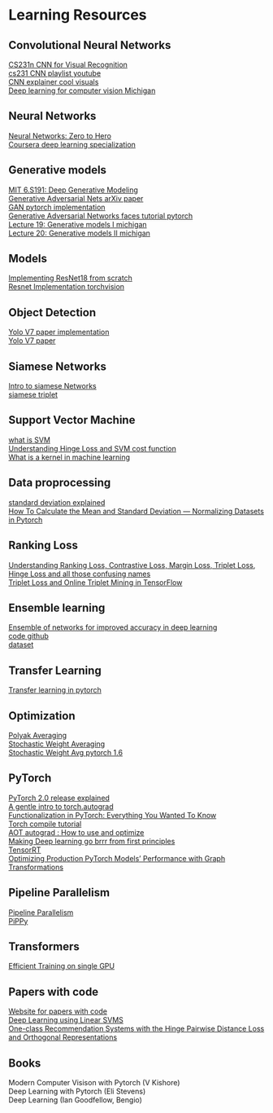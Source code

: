 # Learning Resources 

## Convolutional Neural Networks
[CS231n CNN for Visual Recognition](https://cs231n.github.io/)<br>
[cs231 CNN playlist youtube](https://www.youtube.com/playlist?list=PLC1qU-LWwrF64f4QKQT-Vg5Wr4qEE1Zxk)<br>
[CNN explainer cool visuals](https://poloclub.github.io/cnn-explainer/)<br>
[Deep learning for computer vision Michigan](https://www.youtube.com/playlist?list=PL5-TkQAfAZFbzxjBHtzdVCWE0Zbhomg7r)

## Neural Networks
[Neural Networks: Zero to Hero](https://github.com/karpathy/nn-zero-to-hero)<br>
[Coursera deep learning specialization](https://github.com/amanchadha/coursera-deep-learning-specialization)

## Generative models 
[MIT 6.S191: Deep Generative Modeling](https://www.youtube.com/watch?v=QcLlc9lj2hk)<br>
[Generative Adversarial Nets arXiv paper](https://arxiv.org/pdf/1406.2661v1.pdf)<br>
[GAN pytorch implementation](https://github.com/eriklindernoren/PyTorch-GAN/blob/master/implementations/gan/gan.py)<br>
[Generative Adversarial Networks faces tutorial pytorch](https://pytorch.org/tutorials/beginner/dcgan_faces_tutorial.html)<br>
[Lecture 19: Generative models I michigan](https://www.youtube.com/watch?v=Q3HU2vEhD5Y&list=PL5-TkQAfAZFbzxjBHtzdVCWE0Zbhomg7r&index=19)<br>
[Lecture 20: Generative models II michigan](https://www.youtube.com/watch?v=Q3HU2vEhD5Y&list=PL5-TkQAfAZFbzxjBHtzdVCWE0Zbhomg7r&index=20)

## Models 
[Implementing ResNet18 from scratch](https://debuggercafe.com/implementing-resnet18-in-pytorch-from-scratch/)<br>
[Resnet Implementation torchvision](https://github.com/pytorch/vision/blob/fe973ceed96da733ec0ae61c525b2f886ccfba21/torchvision/models/resnet.py#L120-L127)<br>

## Object Detection 
[Yolo V7 paper implementation](https://github.com/WongKinYiu/yolov7/blob/main/models/yolo.py)<br>
[Yolo V7 paper](https://github.com/WongKinYiu/yolov7/raw/main/paper/yolov7.pdf)

## Siamese Networks 
[Intro to siamese Networks](https://towardsdatascience.com/a-friendly-introduction-to-siamese-networks-85ab17522942)<br>
[siamese triplet](https://github.com/adambielski/siamese-triplet)


## Support Vector Machine
[what is SVM](https://programmathically.com/what-is-a-support-vector/)<br>
[Understanding Hinge Loss and SVM cost function](https://programmathically.com/understanding-hinge-loss-and-the-svm-cost-function/)<br>
[What is a kernel in machine learning](https://programmathically.com/what-is-a-kernel-in-machine-learning/)

## Data proprocessing
[standard deviation explained](https://www.youtube.com/watch?v=HvDqbzu0i0E)<br>
[How To Calculate the Mean and Standard Deviation — Normalizing Datasets in Pytorch](https://towardsdatascience.com/how-to-calculate-the-mean-and-standard-deviation-normalizing-datasets-in-pytorch-704bd7d05f4c#:~:text=The%20data%20can%20be%20normalized,a%20standard%20deviation%20of%201.)

## Ranking Loss 
[Understanding Ranking Loss, Contrastive Loss, Margin Loss, Triplet Loss, Hinge Loss and all those confusing names](https://gombru.github.io/2019/04/03/ranking_loss/)<br>
[Triplet Loss and Online Triplet Mining in TensorFlow](https://omoindrot.github.io/triplet-loss)

## Ensemble learning
[Ensemble of networks for improved accuracy in deep learning](https://www.youtube.com/watch?v=-ix_Mjzu8BU)<br>
[code github](https://github.com/bnsreenu/python_for_microscopists/blob/master/213-ensemble_sign_language.py)<br>
[dataset](https://www.kaggle.com/datamunge/sign-language-mnist)

## Transfer Learning
[Transfer learning in pytorch](https://pytorch.org/tutorials/beginner/transfer_learning_tutorial.html)

## Optimization 
[Polyak Averaging](https://paperswithcode.com/method/polyak-averaging)<br>
[Stochastic Weight Averaging](https://pytorch.org/blog/stochastic-weight-averaging-in-pytorch/)<br>
[Stochastic Weight Avg pytorch 1.6](https://pytorch.org/blog/pytorch-1.6-now-includes-stochastic-weight-averaging/)

## PyTorch
[PyTorch 2.0 release explained](https://medium.com/@MaziBoustani/pytorch-2-0-release-explained-b5f167b86819)<br>
[A gentle intro to torch.autograd](https://pytorch.org/tutorials/beginner/blitz/autograd_tutorial.html?highlight=autograd)<br>
[Functionalization in PyTorch: Everything You Wanted To Know](https://dev-discuss.pytorch.org/t/functionalization-in-pytorch-everything-you-wanted-to-know/965)<br>
[Torch compile tutorial](https://pytorch.org/tutorials/intermediate/torch_compile_tutorial.html)<br>
[AOT autograd : How to use and optimize](https://pytorch.org/functorch/stable/notebooks/aot_autograd_optimizations.html)<br>
[Making Deep learning go brrr from first principles](https://horace.io/brrr_intro.html)<br>
[TensorRT](https://pytorch.org/TensorRT/tutorials/getting_started_with_fx_path.html)<br>
[Optimizing Production PyTorch Models’ Performance with Graph Transformations](https://pytorch.org/blog/optimizing-production-pytorch-performance-with-graph-transformations/)

## Pipeline Parallelism
[Pipeline Parallelism](https://www.deepspeed.ai/tutorials/pipeline/)<br>
[PiPPy](https://github.com/pytorch/tau)

## Transformers
[Efficient Training on single GPU](https://huggingface.co/docs/transformers/perf_train_gpu_one)

## Papers with code 
[Website for papers with code](https://paperswithcode.com/)<br>
[Deep Learning using Linear SVMS](https://paperswithcode.com/paper/deep-learning-using-linear-support-vector)<br>
[One-class Recommendation Systems with the Hinge Pairwise Distance Loss and Orthogonal Representations](https://paperswithcode.com/paper/one-class-recommendation-systems-with-the)

## Books 
Modern Computer Visison with Pytorch (V Kishore)<br>
Deep Learning with Pytorch (Eli Stevens)<br>
Deep Learning (Ian Goodfellow, Bengio)
